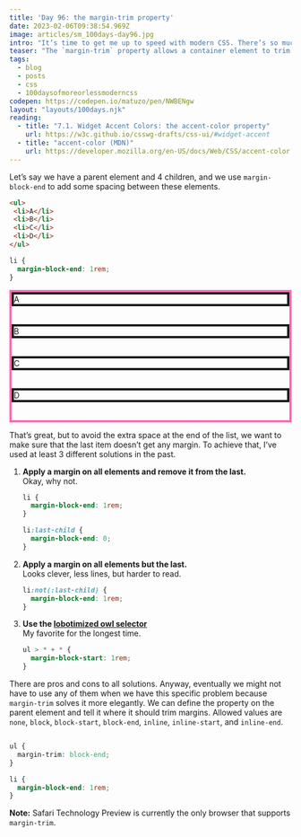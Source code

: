 ```yaml
---
title: 'Day 96: the margin-trim property'
date: 2023-02-06T09:38:54.969Z
image: articles/sm_100days-day96.jpg
intro: "It’s time to get me up to speed with modern CSS. There’s so much new in CSS that I know too little about. To change that I’ve started [#100DaysOfMoreOrLessModernCSS](/blog/2022/100-days-of-more-or-less-modern-css/). Why more or less modern CSS? Because some topics will be about cutting-edge features, while other stuff has been around for quite a while already, but I just have little to no experience with it."
teaser: "The `margin-trim` property allows a container element to trim the margins of its children where they adjoin the container’s edges."
tags:
  - blog
  - posts
  - css
  - 100daysofmoreorlessmoderncss
codepen: https://codepen.io/matuzo/pen/NWBENgw
layout: "layouts/100days.njk"
reading:
  - title: "7.1. Widget Accent Colors: the accent-color property"
    url: https://w3c.github.io/csswg-drafts/css-ui/#widget-accent
  - title: "accent-color (MDN)"
    url: https://developer.mozilla.org/en-US/docs/Web/CSS/accent-color
---
```


Let’s say we have a parent element and 4 children, and we use `margin-block-end` to add some spacing between these elements.

```html
<ul>
 <li>A</li>
 <li>B</li>
 <li>C</li>
 <li>D</li>
</ul>
```

```css
li {
  margin-block-end: 1rem;
}
```

<style>
  [data-sample] ul {
    list-style: none;
    padding: 0;
    margin: 0;
    border: 4px solid hotpink;
  }
  
  [data-sample] li {
    margin-block-start: 0 !important;
    margin-block-end: 2rem;
    border: 4px solid;
  }
  
</style>

<div data-sample="demo">
  <ul>
  <li>A</li>
  <li>B</li>
  <li>C</li>
  <li>D</li>
  </ul>
</div>

That’s great, but to avoid the extra space at the end of the list, we want to make sure that the last item doesn’t get any margin. To achieve that, I’ve used at least 3 different solutions in the past.

1. **Apply a margin on all elements and remove it from the last.**  
  Okay, why not.
    ```css
    li {
      margin-block-end: 1rem;
    }

    li:last-child {
      margin-block-end: 0;
    }
      ```
2. **Apply a margin on all elements but the last.**  
  Looks clever, less lines, but harder to read.
    ```css
    li:not(:last-child) {
      margin-block-end: 1rem;
    }

    ```
2. **Use the [lobotimized owl selector](https://alistapart.com/article/axiomatic-css-and-lobotomized-owls/)**  
  My favorite for the longest time.
    ```css
    ul > * + * {
      margin-block-start: 1rem;
    }
    ```

There are pros and cons to all solutions. Anyway, eventually we might not have to use any of them when we have this specific problem because `margin-trim` solves it more elegantly. We can define the property on the parent element and tell it where it should trim margins. Allowed values are `none`, `block`, `block-start`, `block-end`, `inline`, `inline-start`, and `inline-end`.

```css

ul {
  margin-trim: block-end;
}

li {
  margin-block-end: 1rem;
}
```

<div class="highlight">

**Note:** Safari Technology Preview is currently the only browser that supports `margin-trim`.

</div>